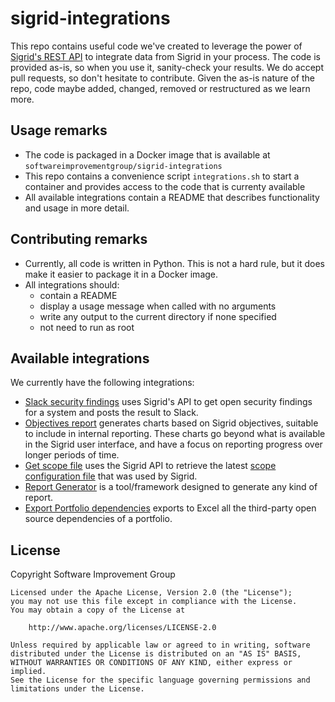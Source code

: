 # sigrid-integrations

This repo contains useful code we've created to leverage the power of [Sigrid's REST API](https://docs.sigrid-says.com/integrations/sigrid-api-documentation.html) to integrate data from Sigrid in your process. The code is provided as-is, so when you use it, sanity-check your results. We do accept pull requests, so don't hesitate to contribute. Given the as-is nature of the repo, code maybe added, changed, removed or restructured as we learn more.

## Usage remarks

- The code is packaged in a Docker image that is available at `softwareimprovementgroup/sigrid-integrations`
- This repo contains a convenience script `integrations.sh` to start a container and provides access to the code that is currenty available
- All available integrations contain a README that describes functionality and usage in more detail.

## Contributing remarks

- Currently, all code is written in Python. This is not a hard rule, but it does make it easier to package it in a Docker image.
- All integrations should:
  - contain a README
  - display a usage message when called with no arguments
  - write any output to the current directory if none specified
  - not need to run as root

## Available integrations

We currently have the following integrations:

* [Slack security findings](slack-security-findings/) uses Sigrid's API to get open security findings for a system and posts the result to Slack.
* [Objectives report](objectives-report/) generates charts based on Sigrid objectives, suitable to include in internal reporting. These charts go beyond what is available in the Sigrid user interface, and have a focus on reporting progress over longer periods of time.
* [Get scope file](get-scope-file/) uses the Sigrid API to retrieve the latest [scope configuration file](https://docs.sigrid-says.com/reference/analysis-scope-configuration.html) that was used by Sigrid.
* [Report Generator](report-generator/) is a tool/framework designed to generate any kind of report.
* [Export Portfolio dependencies](export-portfolio-dependencies/) exports to Excel all the third-party open source dependencies of a portfolio.

## License

Copyright Software Improvement Group

    Licensed under the Apache License, Version 2.0 (the "License");
    you may not use this file except in compliance with the License.
    You may obtain a copy of the License at

        http://www.apache.org/licenses/LICENSE-2.0

    Unless required by applicable law or agreed to in writing, software
    distributed under the License is distributed on an "AS IS" BASIS,
    WITHOUT WARRANTIES OR CONDITIONS OF ANY KIND, either express or implied.
    See the License for the specific language governing permissions and
    limitations under the License.
